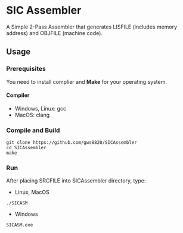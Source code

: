 # SIC Assembler
A Simple 2-Pass Assembler that generates LISFILE (includes memory address) and OBJFILE (machine code).


## Usage
### Prerequisites
You need to install complier and **Make** for your operating system.

#### Compiler
- Windows, Linux: gcc
- MacOS: clang


### Compile and Build
```
git clone https://github.com/gws8820/SICAssembler
cd SICAssembler
make
```

### Run
After placing SRCFILE into SICAssembler directory, type:
- Linux, MacOS
```
./SICASM
```
- Windows
```
SICASM.exe
```
